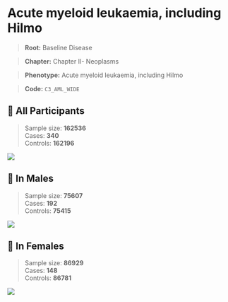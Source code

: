# Acute myeloid leukaemia, including Hilmo

> **Root:** Baseline Disease  

> **Chapter:** Chapter II- Neoplasms  

> **Phenotype:** Acute myeloid leukaemia, including Hilmo  

> **Code:** `C3_AML_WIDE`

## 🧪 All Participants  
> Sample size: **162536**  
> Cases: **340**  
> Controls: **162196**
<img src="/Disease/Figures/ALL/Incidence/C3_AML_WIDE.png"/>
<CsvTable src="/Disease_Data/ALL/Incidence/COX_C3_AML_WIDE.csv" label="🔍 View full results" />

## 👨 In Males  
> Sample size: **75607**  
> Cases: **192**  
> Controls: **75415**
<img src="/Disease/Figures/Male/Incidence/C3_AML_WIDE.png"/>
<CsvTable src="/Disease_Data/Male/Incidence/COX_C3_AML_WIDE.csv" label="🔍 View full results" />

## 👩 In Females  
> Sample size: **86929**  
> Cases: **148**  
> Controls: **86781**
<img src="/Disease/Figures/Female/Incidence/C3_AML_WIDE.png"/>
<CsvTable src="/Disease_Data/Female/Incidence/COX_C3_AML_WIDE.csv" label="🔍 View full results" />
